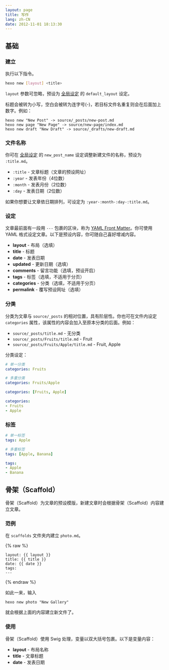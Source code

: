 ```yaml
---
layout: page
title: 写作
lang: zh-CN
date: 2012-11-01 18:13:30
---
```


## 基础

### 建立

执行以下指令。

``` bash
hexo new [layout] <title>
```

`layout` 参数可忽略，预设为 [全局设定][2] 的 `default_layout` 设定。

标题会被转为小写，空白会被转为连字号(-)，若目标文件名重复则会在后面加上数字。例如：

```
hexo new "New Post" -> source/_posts/new-post.md
hexo new page "New Page" -> source/new-page/index.md
hexo new draft "New Draft" -> source/_drafts/new-draft.md
```

### 文件名称

你可在 [全局设定][2] 的 `new_post_name` 设定调整新建文件的名称，预设为 `:title.md`。

- `:title` - 文章标题（文章的预设网址）
- `:year` - 发表年份（4位数）
- `:month` - 发表月份（2位数）
- `:day` - 发表日期（2位数）

如果你想要让文章依日期排列，可设定为 `:year-:month-:day-:title.md`。

### 设定

文章最前面有一段用 `---` 包裹的区块，称为 [YAML Front Matter][1]。你可使用 YAML 格式设定文章。以下是预设内容，你可随自己喜好增减内容。

- **layout** - 布局（选填）
- **title** - 标题
- **date** - 发表日期
- **updated** - 更新日期（选填）
- **comments** - 留言功能（选填，预设开启）
- **tags** - 标签（选填，不适用于分页）
- **categories** - 分类（选填，不适用于分页）
- **permalink** - 覆写预设网址（选填）

### 分类

分类为文章与 `source/_posts` 的相对位置，具有阶层性。你也可在文件内设定 `categories` 属性，该属性的内容会加入至原本分类的后面。例如：

- `source/_posts/title.md` - 无分类
- `source/_posts/Fruits/title.md` - Fruit
- `source/_posts/Fruits/Apple/title.md` - Fruit, Apple

分类设定：

``` yaml
# 单一分类
categories: Fruits

# 多重分类
categories: Fruits/Apple

categories: [Fruits, Apple]

categories:
- Fruits
- Apple
```

### 标签

``` yaml
# 单一标签
tags: Apple

# 多重标签
tags: [Apple, Banana]

tags:
- Apple
- Banana
```

## 骨架（Scaffold）

骨架（Scaffold）为文章的预设模版，新建文章时会根据骨架（Scaffold）内容建立文章。

### 范例

在 `scaffolds` 文件夹内建立 `photo.md`。

{% raw %}
<pre><code>layout: {{ layout }}
title: {{ title }}
date: {{ date }}
tags:
---
</code></pre>
{% endraw %}

如此一来，输入

```
hexo new photo "New Gallery"
```

就会根据上面的内容建立新文件了。

### 使用

骨架（Scaffold）使用 Swig 处理，变量以双大括号包裹。以下是变量内容：

- **layout** - 布局名称
- **title** - 文章标题
- **date** - 发表日期

[1]: https://github.com/mojombo/jekyll/wiki/YAML-Front-Matter
[2]: configure.html